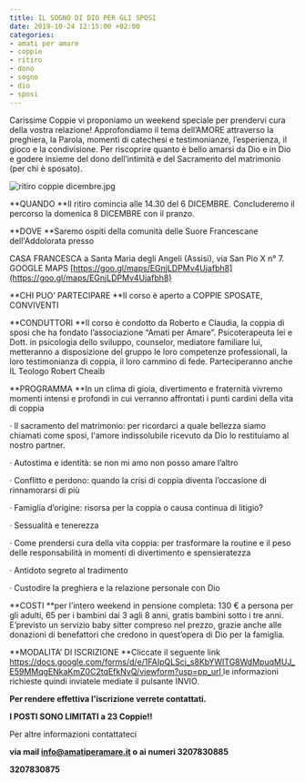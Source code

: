 ```yaml
---
title: IL SOGNO DI DIO PER GLI SPOSI
date: 2019-10-24 12:15:00 +02:00
categories:
- amati per amare
- coppie
- ritiro
- dono
- sogno
- dio
- sposi
---
```


Carissime Coppie vi proponiamo un weekend speciale per prendervi cura della vostra relazione! Approfondiamo il tema dell’AMORE attraverso la preghiera, la Parola, momenti di catechesi e testimonianze, l’esperienza, il gioco e la condivisione. Per riscoprire quanto è bello amarsi da Dio e in Dio e godere insieme del dono dell’intimità e del Sacramento del matrimonio (per chi è sposato).

![ritiro coppie dicembre.jpg](/uploads/ritiro%20coppie%20dicembre.jpg)

**QUANDO **Il ritiro comincia alle 14.30 del 6 DICEMBRE. Concluderemo il percorso la domenica 8 DICEMBRE con il pranzo.

**DOVE **Saremo ospiti della comunità delle Suore Francescane dell'Addolorata presso

CASA FRANCESCA a Santa Maria degli Angeli (Assisi), via San Pio X n° 7. GOOGLE MAPS [https://goo.gl/maps/EGnjLDPMv4Ujafbh8](https://goo.gl/maps/EGnjLDPMv4Ujafbh8)

**CHI PUO’ PARTECIPARE **Il corso è aperto a COPPIE SPOSATE, CONVIVENTI

**CONDUTTORI **Il corso è condotto da Roberto e Claudia, la coppia di sposi che ha fondato l’associazione “Amati per Amare”. Psicoterapeuta lei e Dott. in psicologia dello sviluppo, counselor, mediatore familiare lui, metteranno a disposizione del gruppo le loro competenze professionali, la loro testimonianza di coppia, il loro cammino di fede. Parteciperanno anche IL Teologo Robert Cheaib

**PROGRAMMA **In un clima di gioia, divertimento e fraternità vivremo momenti intensi e profondi in cui verranno affrontati i punti cardini della vita di coppia

· Il sacramento del matrimonio: per ricordarci a quale bellezza siamo chiamati come sposi, l'amore indissolubile ricevuto da Dio lo restituiamo al nostro partner.

· Autostima e identità: se non mi amo non posso amare l’altro

· Conflitto e perdono: quando la crisi di coppia diventa l’occasione di rinnamorarsi di più

· Famiglia d’origine: risorsa per la coppia o causa continua di litigio?

· Sessualità e tenerezza

· Come prendersi cura della vita coppia: per trasformare la routine e il peso delle responsabilità in momenti di divertimento e spensieratezza

· Antidoto segreto al tradimento

· Custodire la preghiera e la relazione personale con Dio

**COSTI **per l’intero weekend in pensione completa: 130 € a persona per gli adulti, 65 per i bambini dai 3 agli 8 anni, gratis bambini sotto i tre anni. E’previsto un servizio baby sitter compreso nel prezzo, grazie anche alle donazioni di benefattori che credono in quest’opera di Dio per la famiglia.

**MODALITA’ DI ISCRIZIONE **Cliccate il seguente link [https://docs.google.com/forms/d/e/1FAIpQLScj_s8KbYWITG8WdMpuqMUJ_E59MMqgENkaKmZ0C2tqEfkNvQ/viewform?usp=pp_url        ](https://docs.google.com/forms/d/e/1FAIpQLScj_s8KbYWITG8WdMpuqMUJ_E59MMqgENkaKmZ0C2tqEfkNvQ/viewform?usp=pp_url)                                        le informazioni richieste quindi inviatele mediate il pulsante INVIO.

**Per rendere effettiva l'iscrizione verrete contattati.**

**I POSTI SONO LIMITATI a 23 Coppie!!**

Per altre informazioni contattateci

**via mail info@amatiperamare.it o ai numeri 3207830885**

**3207830875**